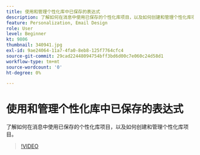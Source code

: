 ```yaml
---
title: 使用和管理个性化库中已保存的表达式
description: 了解如何在消息中使用已保存的个性化库项目，以及如何创建和管理个性化库项目。
feature: Personalization, Email Design
role: User
level: Beginner
kt: 9806
thumbnail: 340941.jpg
exl-id: 9ae24064-11a7-4fa0-8eb8-125f7764cfc4
source-git-commit: 29cad22448094754bff3bd6d00c7e060c24d58d1
workflow-type: tm+mt
source-wordcount: '0'
ht-degree: 0%

---
```


# 使用和管理个性化库中已保存的表达式

了解如何在消息中使用已保存的个性化库项目，以及如何创建和管理个性化库项目。

>[!VIDEO](https://video.tv.adobe.com/v/340941?quality=12&learn=on)
